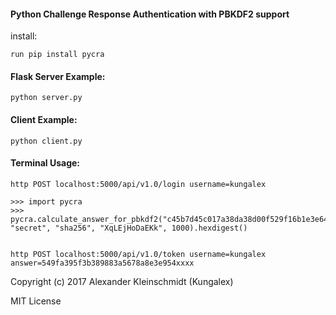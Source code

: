 #### Python Challenge Response Authentication with PBKDF2 support

install:
    
    run pip install pycra


#### Flask Server Example:
    
    python server.py
    
#### Client Example:
    
    python client.py


#### Terminal Usage:

    http POST localhost:5000/api/v1.0/login username=kungalex

    >>> import pycra
    >>> pycra.calculate_answer_for_pbkdf2("c45b7d45c017a38da38d00f529f16b1e3e646b6a53c7c6eb696d2cb881f603fe", "secret", "sha256", "XqLEjHoDaEKk", 1000).hexdigest()


    http POST localhost:5000/api/v1.0/token username=kungalex answer=549fa395f3b389883a5678a8e3e954xxxx


Copyright (c) 2017 Alexander Kleinschmidt (Kungalex)

MIT License